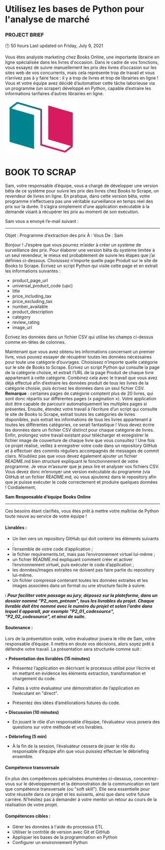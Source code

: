 # Utilisez les bases de Python pour l'analyse de marché

### PROJECT BRIEF

🕒 50 hours
Last updated on Friday, July 9, 2021



Vous êtes analyste marketing chez Books Online, une importante librairie en ligne spécialisée dans les livres d'occasion. Dans le cadre de vos fonctions, vous essayez de suivre manuellement les prix des livres d’occasion sur les sites web de vos concurrents, mais cela représente trop de travail et vous n’arrivez pas à y faire face : il y a trop de livres et trop de librairies en ligne ! Vous et votre équipe avez décidé d’automatiser cette tâche laborieuse via un programme (un scraper) développé en Python, capable d’extraire les informations tarifaires d’autres librairies en ligne.


![logo.png](img/logo.png)
# BOOK TO SCRAP


Sam, votre responsable d’équipe, vous a chargé de développer une version bêta de ce système pour suivre les prix des livres chez Books to Scrape, un revendeur de livres en ligne. En pratique, dans cette version bêta, votre programme n’effectuera pas une véritable surveillance en temps réel des prix sur la durée. Il s’agira simplement d’une application exécutable à la demande visant à récupérer les prix au moment de son exécution.

Sam vous a envoyé l’e-mail suivant :

----------------------------------------------------------------------------------------------------------------------

Objet : Programme d’extraction des prix
À : Vous
De : Sam

Bonjour !
J’espère que vous pourrez m’aider à créer un système de surveillance des prix. Pour élaborer une version bêta du système limitée à un seul revendeur, le mieux est probablement de suivre les étapes que j’ai définies ci-dessous.
Choisissez n’importe quelle page Produit sur le site de Books to Scrape. Écrivez un script Python qui visite cette page et en extrait les informations suivantes :

- product_page_url
- universal_product_code (upc)
- title
- price_including_tax
- price_excluding_tax
- number_available
- product_description
- category
- review_rating
- image_url

Écrivez les données dans un fichier CSV qui utilise les champs ci-dessus comme en-têtes de colonnes.

Maintenant que vous avez obtenu les informations concernant un premier livre, vous pouvez essayer de récupérer toutes les données nécessaires pour toute une catégorie d’ouvrages. Choisissez n’importe quelle catégorie sur le site de Books to Scrape. Écrivez un script Python qui consulte la page de la catégorie choisie, et extrait l’URL de la page Produit de chaque livre appartenant à cette catégorie. Combinez cela avec le travail que vous avez déjà effectué afin d’extraire les données produit de tous les livres de la catégorie choisie, puis écrivez les données dans un seul fichier CSV.
**Remarque** : certaines pages de catégorie comptent plus de 20 livres, qui sont donc répartis sur différentes pages (« pagination »). Votre application doit être capable de parcourir automatiquement les multiples pages si présentes.
Ensuite, étendez votre travail à l’écriture d’un script qui consulte le site de Books to Scrape, extrait toutes les catégories de livres disponibles, puis extrait les informations de tous les livres appartenant à toutes les différentes catégories, ce serait fantastique ! Vous devez écrire les données dans un fichier CSV distinct pour chaque catégorie de livres.
Enfin, prolongez votre travail existant pour télécharger et enregistrer le fichier image de couverture de chaque livre que vous consultez !
Une fois ce projet réalisé, veillez à enregistrer votre code dans un repository GitHub et à effectuer des commits réguliers accompagnés de messages de commit clairs. N’oubliez pas que vous devez également ajouter un fichier README.md bien structuré expliquant le fonctionnement de votre programme. Je veux m’assurer que je peux lire et analyser vos fichiers CSV. Vous devez donc m’envoyer une version exécutable du programme (via GitHub et un fichier README.md, où vous ajouterez dans le repository afin que je puisse exécuter le code correctement et produire quelques données !
Cordialement,

**Sam**
**Responsable d’équipe**
**Books Online**

----------------------------------------------------------------------------------------------------------------------

Ces besoins étant clarifiés, vous êtes prêt à mettre votre maîtrise de Python toute neuve au service de votre équipe !

#### Livrables :

- Un lien vers un repository GitHub qui doit contenir les éléments suivants :
- l’ensemble de votre code d’application ;
- le fichier requirements.txt, mais pas l’environnement virtuel lui-même ;
- un fichier README.md expliquant comment créer et activer l’environnement virtuel, puis exécuter le code d’application ;
- les données/images extraites ne doivent pas faire partie du repository lui-même.
- Un fichier compressé contenant toutes les données extraites et les images associées dans un format ou une structure facile à suivre.

ℹ️ ***Pour faciliter votre passage au jury, déposez sur la plateforme, dans un dossier nommé
"P2_nom_prénom", tous les livrables du projet. Chaque livrable doit être nommé avec le numéro du projet et selon l’ordre dans lequel il apparaît, par exemple "P2_01_codesource",
"P2_02_codesource", et ainsi de suite.***

#### Soutenance :

Lors de la présentation orale, votre évaluateur jouera le rôle de Sam, votre responsable d’équipe.
Il mettra en doute vos décisions, alors soyez prêt à défendre votre travail. La présentation sera structurée comme suit :

• **Présentation des livrables (15 minutes)**

  * Présentez l’application en décrivant le processus utilisé pour l’écrire et en mettant en évidence les éléments extraction, transformation et chargement du code.
  
  * Faites à votre évaluateur une démonstration de l’application en l’exécutant en "direct".
  
  * Présentez des idées d’améliorations futures du code.
  
• **Discussion (10 minutes)**

  * En jouant le rôle d’un responsable d’équipe, l’évaluateur vous posera des questions sur votre méthode et vos livrables.
 
• **Débriefing (5 min)** 

 * À la fin de la session, l’évaluateur cessera de jouer le rôle du responsable d’équipe afin que vous puissiez effectuer le débriefing ensemble.

#### Compétence transversale

En plus des compétences spécialisées énumérées ci-dessous, concentrez-vous sur le développement et la démonstration de la communication en tant que compétence transversale (ou "soft skill"). Elle sera essentielle pour votre réussite dans ce projet et les suivants, ainsi que dans votre future carrière. N'hésitez pas à demander à votre mentor un retour au cours de la réalisation de votre projet.

#### Compétences cibles : 

- Gérer les données à l'aide du processus ETL
- Utiliser le contrôle de version avec Git et GitHub
- Appliquer les bases de la programmation en Python
- Configurer un environnement Python

